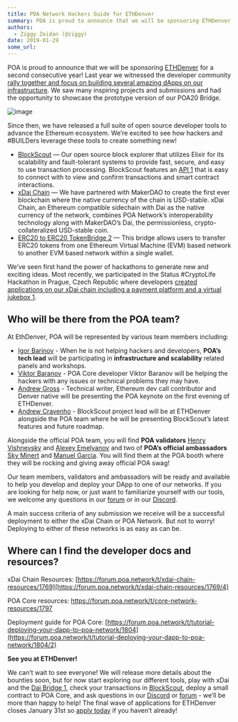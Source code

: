 ```yaml
---
title: POA Network Hackers Guide for ETHDenver 
summary: POA is proud to announce that we will be sponsoring ETHDenver for a second consecutive year! Last year we witnessed the developer community rally together and focus on building several amazing dApps on our infrastructure. We saw many inspiring projects and submissions and had the opportunity to showcase the prototype version of our POA20 Bridge. image Since then, we have released a full suite of open source developer tools to advance the Ethereum ecosystem. We’re excited to see how hackers and \
authors:
  - Ziggy Zeidan (@ziggy)
date: 2019-01-29
some_url: 
---
```


  POA is proud to announce that we will be sponsoring
[ETHDenver](https://ethdenver.com) for a second consecutive year! Last
year we witnessed the developer community [rally together and focus on
building several amazing dApps on our
infrastructure](https://medium.com/poa-network/poa-network-at-ethdenver-a-recap-88f64b18dee7).
We saw many inspiring projects and submissions and had the opportunity
to showcase the prototype version of our POA20 Bridge.

![image](https://discourse-cdn-sjc1.com/business5/uploads/poa1/optimized/2X/4/4fe19dd57656de07b82e231891e5df64ae5e7b16_2_689x459.jpeg)


Since then, we have released a full suite of open source developer tools
to advance the Ethereum ecosystem. We’re excited to see how hackers and
\#BUILDers leverage these tools to create something new!

-   [BlockScout](https://blockscout.com) — Our open source block
    explorer that utilizes Elixir for its scalability and fault-tolerant
    systems to provide fast, secure, and easy to use transaction
    processing. BlockScout features an [API
    1](https://blockscout.com/poa/dai/api_docs) that is easy to connect
    with to view and confirm transactions and smart contract
    interactions.
-   [xDai
    Chain](https://forum.poa.network/t/xdai-chain-official-announcement/1779/4)
    — We have partnered with MakerDAO to create the first ever
    blockchain where the native currency of the chain is USD-stable.
    xDai Chain, an Ethereum compatible sidechain with Dai as the native
    currency of the network, combines POA Network’s interoperability
    technology along with MakerDAO’s Dai, the permissionless,
    crypto-collateralized USD-stable coin.
-   [ERC20 to ERC20 TokenBridge
    2](https://forum.poa.network/t/introducing-the-erc20-to-erc20-tokenbridge/1783)
    — This bridge allows users to transfer ERC20 tokens from one
    Ethereum Virtual Machine (EVM) based network to another EVM based
    network within a single wallet.

We’ve seen first hand the power of hackathons to generate new and
exciting ideas. Most recently, we participated in the Status
\#CryptoLife Hackathon in Prague, Czech Republic where developers
[created applications on our xDai chain including a payment platform and
a virtual jukebox
1](https://medium.com/poa-network/cryptolife-recap-looking-at-the-poa-network-projects-513a1a66c8d3).

Who will be there from the POA team?
------------------------------------

At EthDenver, POA will be represented by various team members including:

-   [Igor Barinov](https://forum.poa.network/u/igorbarinov) - When he is
    not helping hackers and developers, **POA’s tech lead** will be
    participating in **infrastructure and scalability** related panels
    and workshops.
-   [Viktor Baranov](https://forum.poa.network/u/viktorbaranov) - POA
    Core developer Viktor Baranov will be helping the hackers with any
    issues or technical problems they may have.
-   [Andrew Gross](https://forum.poa.network/u/AndrewG) - Technical
    writer, Ethereum dev call contributor and Denver native will be
    presenting the POA keynote on the first evening of ETHDenver.
-   [Andrew Cravenho](https://forum.poa.network/u/andrewcravenho) -
    BlockScout project lead will be at ETHDenver alongside the POA team
    where he will be presenting BlockScout’s latest features and future
    roadmap.

Alongside the official POA team, you will find **POA validators** [Henry
Vishnevsky](https://forum.poa.network/u/henryvishnevsky/summary) and
[Alexey Emelyanov](https://forum.poa.network/u/alexem/summary) and two
of **POA’s official ambassadors** [Sky
Minert](https://forum.poa.network/u/Sky-POA/summary) and [Manuel
Garcia](https://forum.poa.network/u/mgarcia/summary). You will find them
at the POA booth where they will be rocking and giving away official POA
swag!

Our team members, validators and ambassadors will be ready and available
to help you develop and deploy your DApp to one of our networks. If you
are looking for help now, or just want to familiarize yourself with our
tools, we welcome any questions in our
[forum](https://forum.poa.network) or in our
[Discord](https://discord.gg/SwbdEAS).

A main success criteria of any submission we receive will be a
successful deployment to either the xDai Chain or POA Network. But not
to worry! Deploying to either of these networks is as easy as can be.

Where can I find the developer docs and resources?
--------------------------------------------------

xDai Chain Resources:
[https://forum.poa.network/t/xdai-chain-resources/1769](https://forum.poa.network/t/xdai-chain-resources/1769/4)

POA Core resources:
<https://forum.poa.network/t/core-network-resources/1797>

Deployment guide for POA Core:
[https://forum.poa.network/t/tutorial-deploying-your-dapp-to-poa-network/1804](https://forum.poa.network/t/tutorial-deploying-your-dapp-to-poa-network/1804/2)

**See you at ETHDenver!**

We can’t wait to see everyone! We will release more details about the
bounties soon, but for now start exploring our different tools, play
with xDai and the [Dai Bridge 1](http://bridge.poa.net), check your
transactions in [BlockScout](https://blockscout.com), deploy a small
contract to POA Core, and ask questions in our
[Discord](https://discord.gg/SwbdEAS) or
[forum](https://forum.poa.network) - we’ll be more than happy to help!
The final wave of applications for ETHDenver closes January 31st so
[apply today](http://ethdenver.com/) if you haven’t already!

